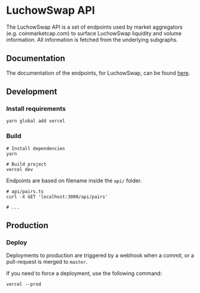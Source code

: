 # LuchowSwap API

The LuchowSwap API is a set of endpoints used by market aggregators (e.g. coinmarketcap.com) to surface LuchowSwap liquidity
and volume information. All information is fetched from the underlying subgraphs.

## Documentation

The documentation of the endpoints, for LuchowSwap, can be found [here](documents.md).

## Development

### Install requirements

```shell
yarn global add vercel
```

### Build

```shell
# Install dependencies
yarn

# Build project
vercel dev
```

Endpoints are based on filename inside the `api/` folder.

```shell
# api/pairs.ts
curl -X GET 'localhost:3000/api/pairs'

# ...
```

## Production

### Deploy

Deployments to production are triggered by a webhook when a commit, or a pull-request is merged to `master`.

If you need to force a deployment, use the following command:

```shell
vercel --prod
```
